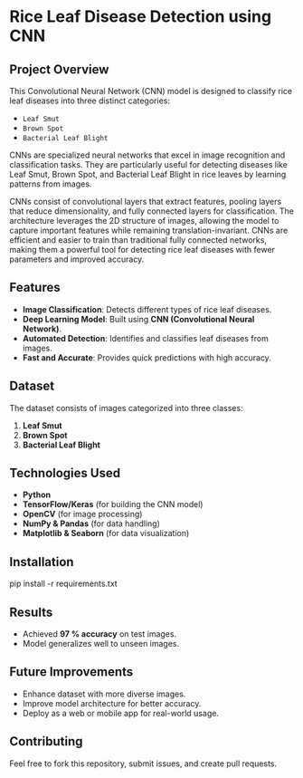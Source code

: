 # Rice Leaf Disease Detection using CNN

## Project Overview
This Convolutional Neural Network (CNN) model is designed to classify rice leaf diseases into three distinct categories:
* `Leaf Smut`
* `Brown Spot`
* `Bacterial Leaf Blight`

CNNs are specialized neural networks that excel in image recognition and classification tasks. They are particularly useful for detecting diseases like Leaf Smut, Brown Spot, and Bacterial Leaf Blight in rice leaves by learning patterns from images.

CNNs consist of convolutional layers that extract features, pooling layers that reduce dimensionality, and fully connected layers for classification. The architecture leverages the 2D structure of images, allowing the model to capture important features while remaining translation-invariant. CNNs are efficient and easier to train than traditional fully connected networks, making them a powerful tool for detecting rice leaf diseases with fewer parameters and improved accuracy.

## Features
- **Image Classification**: Detects different types of rice leaf diseases.
- **Deep Learning Model**: Built using **CNN (Convolutional Neural Network)**.
- **Automated Detection**: Identifies and classifies leaf diseases from images.
- **Fast and Accurate**: Provides quick predictions with high accuracy.

## Dataset
The dataset consists of images categorized into three classes:
1. **Leaf Smut**
2. **Brown Spot**
3. **Bacterial Leaf Blight**

## Technologies Used
- **Python**
- **TensorFlow/Keras** (for building the CNN model)
- **OpenCV** (for image processing)
- **NumPy & Pandas** (for data handling)
- **Matplotlib & Seaborn** (for data visualization)

## Installation
pip install -r requirements.txt

## Results
- Achieved **97 % accuracy** on test images.
- Model generalizes well to unseen images.

## Future Improvements
- Enhance dataset with more diverse images.
- Improve model architecture for better accuracy.
- Deploy as a web or mobile app for real-world usage.

## Contributing
Feel free to fork this repository, submit issues, and create pull requests.




